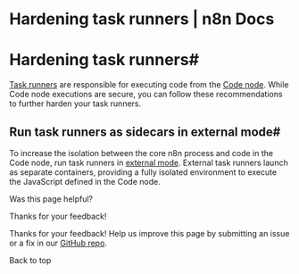 # Hardening task runners | n8n Docs

[ ](https://github.com/n8n-io/n8n-docs/edit/main/docs/hosting/securing/hardening-task-runners.md "Edit this page")

# Hardening task runners#

[Task runners](../../configuration/task-runners/) are responsible for executing code from the [Code node](../../../integrations/builtin/core-nodes/n8n-nodes-base.code/). While Code node executions are secure, you can follow these recommendations to further harden your task runners.

## Run task runners as sidecars in external mode#

To increase the isolation between the core n8n process and code in the Code node, run task runners in [external mode](../../configuration/task-runners/#setting-up-external-mode). External task runners launch as separate containers, providing a fully isolated environment to execute the JavaScript defined in the Code node.

Was this page helpful? 

Thanks for your feedback! 

Thanks for your feedback! Help us improve this page by submitting an issue or a fix in our [GitHub repo](https://github.com/n8n-io/n8n-docs). 

Back to top